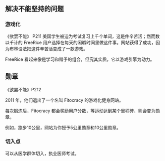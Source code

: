 




## 解决不能坚持的问题

### 游戏化

《欲罢不能》 P211 美国学生被迫为考试复习上千个单词，这是件辛苦活；然而数以千计的 FreeRice 用户选择在每天的闲暇时间里做这件事。网站获得了成功，因为布林设法把这件辛苦活变成了一款游戏。


FreeRice 看起来像是学习和赠予的组合，但究其实质，它以游戏引擎为动力。


## 勋章

《欲罢不能》P212 

2011 年，他们退出了一个名叫 Fitocracy 的游戏化健身网站。

每次锻炼后，Fitocracy 都会奖励用户分数，等运动达到某个里程碑，则会变为勋章。

例如，跑步10公里，网站为你授予5公里勋章和10公里勋章。


### 切入点

可以从医学群体切入，执业医师考试。


